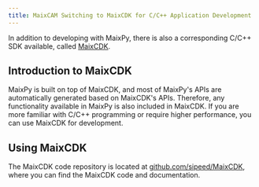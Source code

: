 ```yaml
---
title: MaixCAM Switching to MaixCDK for C/C++ Application Development
---
```


In addition to developing with MaixPy, there is also a corresponding C/C++ SDK available, called [MaixCDK](https://github.com/sipeed/MaixCDK).

## Introduction to MaixCDK

MaixPy is built on top of MaixCDK, and most of MaixPy's APIs are automatically generated based on MaixCDK's APIs. Therefore, any functionality available in MaixPy is also included in MaixCDK.
If you are more familiar with C/C++ programming or require higher performance, you can use MaixCDK for development.

## Using MaixCDK

The MaixCDK code repository is located at [github.com/sipeed/MaixCDK](https://github.com/sipeed/MaixCDK), where you can find the MaixCDK code and documentation.
